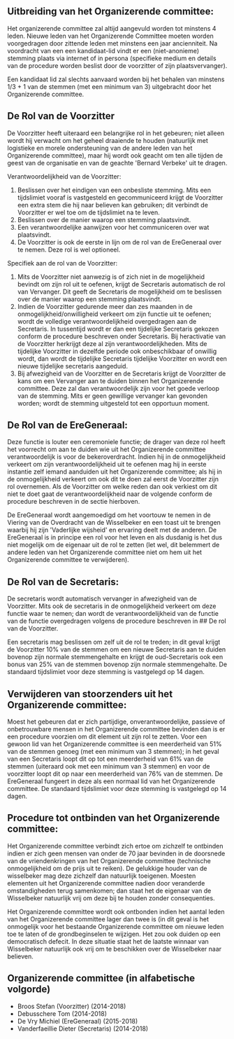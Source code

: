 ## Uitbreiding van het Organizerende committee:

Het organizerende committee zal altijd aangevuld worden tot minstens 4 leden. 
Nieuwe leden van het Organizerende Committee moeten worden voorgedragen door zittende leden 
met minstens een jaar ancienniteit. Na voordracht van een een kandidaat-lid vindt er een (niet-anonieme) 
stemming plaats via internet of in persona (specifieke medium en details van de procedure worden beslist
door de voorzitter of zijn plaatsvervanger). 

Een kandidaat lid zal slechts aanvaard worden bij het behalen van minstens 1/3 + 1 van de stemmen (met een minimum van 3)
uitgebracht door het Organizerende committee.


## De Rol van de Voorzitter

De Voorzitter heeft uiteraard een belangrijke rol in het gebeuren; 
niet alleen wordt hij verwacht om het geheel draaiende te houden 
(natuurlijk met logistieke en morele ondersteuning van de andere leden van het Organizerende committee),
maar hij wordt ook geacht om ten alle tijden de geest van de organisatie en van de geachte 'Bernard Verbeke' uit te dragen.

Verantwoordelijkheid van de Voorzitter:
1. Beslissen over het eindigen van een onbesliste stemming. 
Mits een tijdslimiet vooraf is vastgesteld en gecommuniceerd krijgt de Voorzitter een extra stem die hij naar believen 
kan gebruiken; dit verbindt de Voorzitter er wel toe om de tijdslimiet na te leven. 
2. Beslissen over de manier waarop een stemming plaatsvindt.
3. Een verantwoordelijke aanwijzen voor het communiceren over wat plaatsvindt.
4. De Voorzitter is ook de eerste in lijn om de rol van de EreGeneraal over te nemen. Deze rol is wel optioneel.

Specifiek aan de rol van de Voorzitter:
1. Mits de Voorzitter niet aanwezig is of zich niet in de mogelijkheid bevindt om zijn rol uit te oefenen, 
krijgt de Secretaris automatisch de rol van Vervanger. Dit geeft de Secretaris de mogelijkheid om te beslissen
over de manier waarop een stemming plaatsvindt. 
2. Indien de Voorzitter gedurende meer dan zes maanden in de onmogelijkheid/onwilligheid verkeert om zijn functie uit te oefenen;
wordt de volledige verantwoordelijkheid overgedragen aan de Secretaris. 
In tussentijd wordt er dan een tijdelijke Secretaris gekozen conform de procedure beschreven onder Secretaris. 
Bij heractivatie van de Voorzitter herkrijgt deze al zijn verantwoordelijkheden. Mits de tijdelijke Voorzitter in dezelfde
periode ook onbeschikbaar of onwillig wordt, dan wordt de tijdelijke Secretaris tijdelijke Voorzitter en wordt een nieuwe
tijdelijke secretaris aangeduid.
3. Bij afwezigheid van de Voorzitter en de Secretaris krijgt de Voorzitter de kans om een Vervanger aan te duiden
binnen het Organizerende committee. Deze zal dan verantwoordelijk zijn voor het goede verloop van de stemming. 
Mits er geen gewillige vervanger kan gevonden worden; wordt de stemming uitgesteld tot een opportuun moment.


## De Rol van de EreGeneraal:

Deze functie is louter een ceremoniele functie; de drager van deze rol heeft het voorrecht om aan te duiden wie uit het Organizerende committee verantwoordelijk is voor de bekeroverdracht. Indien hij in de onmogelijkheid verkeert om zijn verantwoordelijkheid uit te oefenen mag hij in eerste instantie zelf iemand aanduiden uit het Organizerende committee; als hij in de onmogelijkheid verkeert om ook dit te doen zal eerst de Voorzitter zijn rol overnemen. Als de Voorzitter om welke reden dan ook verkiest om dit niet te doet gaat de verantwoordelijkheid naar de volgende conform de procedure beschreven in de sectie hierboven.

De EreGeneraal wordt aangemoedigd om het voortouw te nemen in de Viering van de Overdracht van de Wisselbeker en een toast uit te brengen waarbij hij zijn 'Vaderlijke wijsheid' en ervaring deelt met de anderen. De EreGeneraal is in principe een rol voor het leven en als dusdanig is het dus niet mogelijk om de eigenaar uit de rol te zetten (let wel, dit belemmert de andere leden van het Organizerende committee niet om hem uit het Organizerende committee te verwijderen). 


## De Rol van de Secretaris:

De secretaris wordt automatisch vervanger in afwezigheid van de Voorzitter. Mits ook de secretaris in de onmogelijkheid verkeert om deze functie waar te nemen; dan wordt de verantwoordelijkheid van de functie van de functie overgedragen volgens de procedure beschreven in ## De rol van de Voorzitter. 

Een secretaris mag beslissen om zelf uit de rol te treden; in dit geval krijgt de Voorzitter 10% van de stemmen om een nieuwe Secretaris aan te duiden bovenop zijn normale stemmengehalte en krijgt de oud-Secretaris ook een bonus van 25% van de stemmen bovenop zijn normale stemmengehalte. De standaard tijdslimiet voor deze stemming is vastgelegd op 14 dagen.


## Verwijderen van stoorzenders uit het Organizerende committee:

Moest het gebeuren dat er zich partijdige, onverantwoordelijke, passieve of onbetrouwbare mensen in het Organizerende committee bevinden dan is er een procedure voorzien om dit element uit zijn rol te zetten. Voor een gewoon lid van het Organizerende committee is een meerderheid van 51% van de stemmen genoeg (met een minimum van 3 stemmen); in het geval van een Secretaris loopt dit op tot een meerderheid van 61% van de stemmen (uiteraard ook met een minimum van 3 stemmen) en voor de voorzitter loopt dit op naar een meerderheid van 76% van de stemmen. De EreGeneraal fungeert in deze als een normaal lid van het Organizerende committee. De standaard tijdslimiet voor deze stemming is vastgelegd op 14 dagen.


## Procedure tot ontbinden van het Organizerende committee:

Het Organizerende committee verbindt zich ertoe om zichzelf te ontbinden indien er zich geen mensen van onder de 70 jaar bevinden in de doorsnede van de vriendenkringen van het Organizerende committee (technische onmogelijkheid om de prijs uit te reiken). De gelukkige houder van de wisselbeker mag deze zichzelf dan natuurlijk toeigenen. Moesten elementen uit het Organizerende committee nadien door veranderde omstandigheden terug samenkomen; dan staat het de eigenaar van de Wisselbeker natuurlijk vrij om deze bij te houden zonder consequenties.

Het Organizerende committee wordt ook ontbonden indien het aantal leden van het Organizerende committee lager dan twee is (in dit geval is het onmogelijk voor het bestaande Organizerende committee om nieuwe leden toe te laten of de grondbeginselen te wijzigen. Het zou ook duiden op een democratisch defecit. In deze situatie staat het de laatste winnaar van Wisselbeker natuurlijk ook vrij om te beschikken over de Wisselbeker naar believen.


## Organizerende committee (in alfabetische volgorde)
- Broos Stefan (Voorzitter) (2014-2018)
- Debusschere Tom (2014-2018)
- De Vry Michiel (EreGeneraal) (2015-2018)
- Vanderfaeillie Dieter (Secretaris) (2014-2018)
